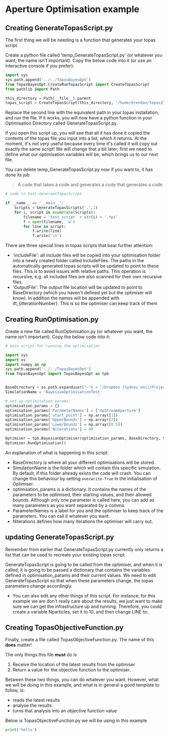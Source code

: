 # Aperture Optimisation example



## Creating GenerateTopasScript.py

The first thing we will be needing is a function that generates your topas script.

Create a python file called 'temp_GenerateTopasScript.py' (or whatever you want, the name isn't important). Copy the below code into it (or use an interactive console if you prefer):

```python
import sys
sys.path.append('../../TopasBayesOpt')
from TopasBayesOpt.CreateRunTopasScript import CreateTopasScript
from pathlib import Path

this_directory = Path(__file__).parent
topas_script = CreateTopasScript(this_directory, '/home/brendan/topas37/examples/Basic/FlatteningFilter.txt')
```

Replace the second line with the equivalent path in your topas installation, and run the file. If it works, you will now have a python function in your Optimisation Directory called GenerateTopasScript.py.

If you open this script up, you will see that all it has done it copied the contents of the topas file you input into a list, which it returns. At the moment, it's not very useful because every time it's called it will copy out exactly the same script! We will change that a bit later; first we need to define what our optimisation variables will be, which brings us to our next file.

You can delete temp_GenerateTopasScript.py now if you want to, it has done its job. 

> A code that takes a code and generates a code that generates a code

````python
# code to test GeneraetTopasScript

if __name__ == '__main__':
    Scripts = GenerateTopasScripts('.',1)
    for i, script in enumerate(Scripts):
        filename = 'test_script' + str(i) + '.tps'
        f = open(filename, 'w')
        for line in script:
            f.write(line)
            f.write('\n')

````

There are three special lines in topas scripts that bear further attention:

- 'includeFile': all include files will be copied into your optimisation folder into a newly created folder called IncludeFiles. The paths in the automatically generated topas scripts will be updated to point to these files. This is to avoid issues with relative paths. This operation is recursive, e.g. all included files are also scanned for their own recursive files.
- 'OutputFile': The output file location will be updated to point to BaseDirectory (which you haven't defined yet but the optimiser will know). In addition the names will be appended with itt_{itterationNumber}. This is so the optimiser can keep track of them

## Creating RunOptimisation.py

Create a new file called RunOptimisation.py (or whatever you want, the name isn't important). Copy the below code into it:

```python
# main script for running the optimisation

import sys
import os
import numpy as np
sys.path.append('../../TopasBayesOpt')
from TopasBayesOpt import TopasBayesOpt as tpb


BaseDirectory = os.path.expanduser("~") + '/Dropbox (Sydney Uni)/Projects/PhaserSims/topas'
SimulationName = 'BayesianOptimisationTest'

# set up optimisation params:
optimisation_params = {}
optimisation_params['ParameterNames'] = ['UpStreamAperture']
optimisation_params['start_point'] = np.array([1])
optimisation_params['UpperBounds'] = np.array([2])
optimisation_params['LowerBounds'] = np.array([0.5])
optimisation_params['Niterations'] = 40

Optimiser = tpb.BayesianOptimiser(optimisation_params, BaseDirectory, SimulationName)
Optimiser.RunOptimisation()
```

An explanation of what is happening in this script:

- BaseDirectory is where all your different optimisations will be stored.
- SimulationName is the folder which will contain this specific simulation. By default, if this folder already exists the code will crash. You can change this behaviour by setting ```overwrite-True``` in the initialisation of Optimiser.
- optimisation_params is a dictionary. It contains the names of the parameters to be optimised, their starting values, and their allowed bounds. Although only one parameter is called here, you can add as many parameters as you want separated by a comma. 
- ParameterNames is a label for you and the optimiser to keep track of the parameters. You can call it whatever you want.
- Niterations defines how many iterations the optimiser will carry out. 

## updating GenerateTopasScript.py

Remember from earlier that GenerateTopasScript.py currently only returns a list that can be used to recreate your existing topas script. 

GenerateTopasScript is going to be called from the optimiser, and when it is called, it is going to be passed a dictionary that contains the variables defined in optimisation_params and their current values. We need to edit GenerateTopasScript so that when these parameters change, the topas parameters change accordingly.

- You can also edit any other things of this script. For instance, for this example we are don't really care about the results, we just want to make sure we can get the infrastructure up and running. Therefore, you could create a variable Nparticles, set it to 10, and then change LINE to:.

## Creating TopasObjectiveFunction.py

Finally, create a file called TopasObjectiveFunction.py. The name of this **does** matter! 

The only things this file **must** do is

1. Receive the location of the latest results from the optimiser
2. Return a value for the objective function to the optimiser. 

Between these two things, you can do whatever you want. However, what we will be doing in this example, and what is in general a good template to follow, is:

- reads the latest results
- analyse the results
- turns that analysis into an objective function value

Below is TopasObjectiveFunction.py we will be using in  this example

```python
print('hello')
```



